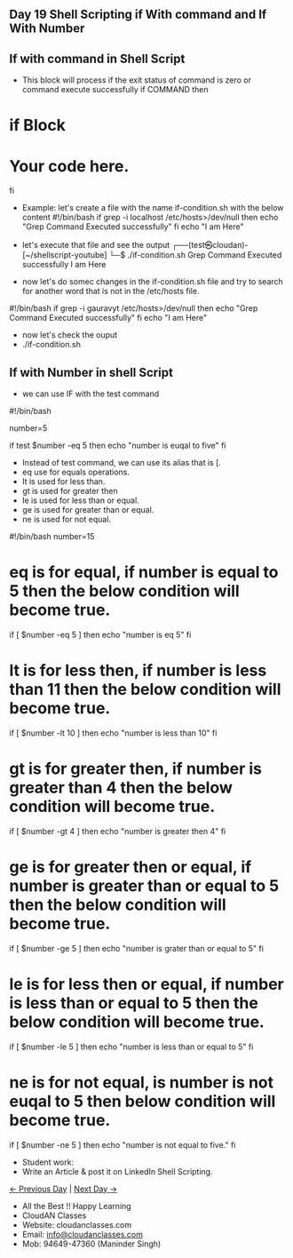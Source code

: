 ## Day 19 Shell Scripting if With command and If With Number

## If with command in Shell Script

  - This block will process if the exit status of command is zero or command execute successfully
if COMMAND
then
# if Block
# Your code here.
fi
  - Example: let's create a file with the name if-condition.sh with the below content
#!/bin/bash
if grep -i localhost /etc/hosts>/dev/null
then
  echo "Grep Command Executed successfully"
fi
echo "I am Here"

  - let's execute that file and see the output
┌──(test㉿cloudan)-[~/shellscript-youtube]
└─$ ./if-condition.sh
Grep Command Executed successfully
I am Here
  - now let's do somec changes in the if-condition.sh file and try to search for another word that is not in the /etc/hosts file.

#!/bin/bash
if grep -i gauravyt /etc/hosts>/dev/null
then
  echo "Grep Command Executed successfully"
fi
echo "I am Here"
  
  - now let's check the ouput
  - ./if-condition.sh

## If with Number in shell Script

  - we can use IF with the test command
  
#!/bin/bash

number=5

if test $number -eq 5
then
  echo "number is euqal to five"
fi
  - Instead of test command, we can use its alias that is [.
  - eq use for equals operations.
  - lt is used for less than.
  - gt is used for greater then
  - le is used for less than or equal.
  - ge is used for greater than or equal.
  - ne is used for not equal. 

#!/bin/bash
number=15
# eq is for equal, if number is equal to 5 then the below condition will become true.
if [ $number -eq 5 ]
then
  echo "number is eq 5"
fi

# lt is for less then, if number is less than 11 then the below condition will become true.
if [ $number -lt 10 ]
then
  echo "number is less than 10"
fi

# gt is for greater then, if number is greater than 4 then the below condition will become true.
if [ $number -gt 4 ]
then
  echo "number is greater then 4"
fi
# ge is for greater then or equal, if number is greater than or equal to 5 then the below condition will become true.
if [ $number -ge 5 ]
then
  echo "number is grater than or equal to 5"
fi
# le is for less then or equal, if number is less than or equal to 5 then the below condition will become true.
if [ $number -le 5 ]
then
  echo "number is less than or equal to 5"
fi
# ne is for not equal, is number is not euqal to 5 then below condition will become true.
if [ $number -ne 5 ]
then
  echo "number is not equal to five."
fi

  - Student work:
  - Write an Article & post it on LinkedIn Shell Scripting.

 [← Previous Day](../day18/README.md) | [Next Day →](../day20/README.md)
 

 - All the Best !! Happy Learning
 - CloudAN Classes
 - Website: cloudanclasses.com
 - Email: info@cloudanclasses.com
 - Mob: 94649-47360 (Maninder Singh)
